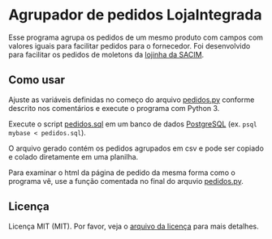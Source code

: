 # Agrupador de pedidos LojaIntegrada

Esse programa agrupa os pedidos de um mesmo produto com campos com valores iguais para facilitar pedidos para o fornecedor. Foi desenvolvido para facilitar os pedidos de moletons da [lojinha da SACIM](https://lojinha-da-sacim.lojaintegrada.com.br/).

## Como usar

Ajuste as variáveis definidas no começo do arquivo [pedidos.py](https://github.com/brudel/Agrupador-de-pedidos-LojaIntegrada/blob/main/pedidos.py) conforme descrito nos comentários e execute o programa com Python 3.

Execute o script [pedidos.sql](https://github.com/brudel/Agrupador-de-pedidos-LojaIntegrada/blob/main/pedidos.sql) em um banco de dados [PostgreSQL](https://www.postgresql.org/) (ex. `psql mybase < pedidos.sql`).

O arquivo gerado contém os pedidos agrupados em csv e pode ser copiado e colado diretamente em uma planilha.

Para examinar o html da página de pedido da mesma forma como o programa vê, use a função comentada no final do arquvio [pedidos.py](https://github.com/brudel/Agrupador-de-pedidos-LojaIntegrada/blob/7d6c21953afc0d52eb18206945d87de88d32add3/pedidos.py#L78).

## Licença

Licença MIT (MIT). Por favor, veja o [arquivo da licença](https://github.com/brudel/Agrupador-de-pedidos-LojaIntegrada/blob/main/LICENSE) para mais detalhes.
